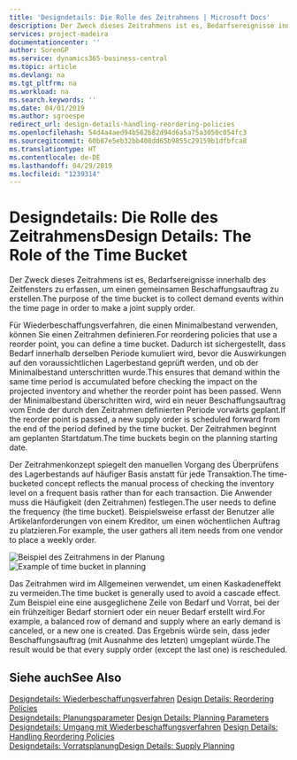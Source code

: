 ```yaml
---
title: 'Designdetails: Die Rolle des Zeitrahmens | Microsoft Docs'
description: Der Zweck dieses Zeitrahmens ist es, Bedarfsereignisse innerhalb des Zeitfensters zu erfassen, um einen gemeinsamen Beschaffungsauftrag zu erstellen.
services: project-madeira
documentationcenter: ''
author: SorenGP
ms.service: dynamics365-business-central
ms.topic: article
ms.devlang: na
ms.tgt_pltfrm: na
ms.workload: na
ms.search.keywords: ''
ms.date: 04/01/2019
ms.author: sgroespe
redirect_url: design-details-handling-reordering-policies
ms.openlocfilehash: 54d4a4aed94b562b82d94d6a5a75a3050c054fc3
ms.sourcegitcommit: 60b87e5eb32bb408dd65b9855c29159b1dfbfca8
ms.translationtype: HT
ms.contentlocale: de-DE
ms.lasthandoff: 04/29/2019
ms.locfileid: "1239314"
---
```

# <a name="design-details-the-role-of-the-time-bucket"></a><span data-ttu-id="45ea5-103">Designdetails: Die Rolle des Zeitrahmens</span><span class="sxs-lookup"><span data-stu-id="45ea5-103">Design Details: The Role of the Time Bucket</span></span>
<span data-ttu-id="45ea5-104">Der Zweck dieses Zeitrahmens ist es, Bedarfsereignisse innerhalb des Zeitfensters zu erfassen, um einen gemeinsamen Beschaffungsauftrag zu erstellen.</span><span class="sxs-lookup"><span data-stu-id="45ea5-104">The purpose of the time bucket is to collect demand events within the time page in order to make a joint supply order.</span></span>  

 <span data-ttu-id="45ea5-105">Für Wiederbeschaffungsverfahren, die einen Minimalbestand verwenden, können Sie einen Zeitrahmen definieren.</span><span class="sxs-lookup"><span data-stu-id="45ea5-105">For reordering policies that use a reorder point, you can define a time bucket.</span></span> <span data-ttu-id="45ea5-106">Dadurch ist sichergestellt, dass Bedarf innerhalb derselben Periode kumuliert wird, bevor die Auswirkungen auf den voraussichtlichen Lagerbestand geprüft werden, und ob der Minimalbestand unterschritten wurde.</span><span class="sxs-lookup"><span data-stu-id="45ea5-106">This ensures that demand within the same time period is accumulated before checking the impact on the projected inventory and whether the reorder point has been passed.</span></span> <span data-ttu-id="45ea5-107">Wenn der Minimalbestand überschritten wird, wird ein neuer Beschaffungsauftrag vom Ende der durch den Zeitrahmen definierten Periode vorwärts geplant.</span><span class="sxs-lookup"><span data-stu-id="45ea5-107">If the reorder point is passed, a new supply order is scheduled forward from the end of the period defined by the time bucket.</span></span> <span data-ttu-id="45ea5-108">Der Zeitrahmen beginnt am geplanten Startdatum.</span><span class="sxs-lookup"><span data-stu-id="45ea5-108">The time buckets begin on the planning starting date.</span></span>  

 <span data-ttu-id="45ea5-109">Der Zeitrahmenkonzept spiegelt den manuellen Vorgang des Überprüfens des Lagerbestands auf häufiger Basis anstatt für jede Transaktion.</span><span class="sxs-lookup"><span data-stu-id="45ea5-109">The time-bucketed concept reflects the manual process of checking the inventory level on a frequent basis rather than for each transaction.</span></span> <span data-ttu-id="45ea5-110">Die Anwender muss die Häufigkeit (den Zeitrahmen) festlegen.</span><span class="sxs-lookup"><span data-stu-id="45ea5-110">The user needs to define the frequency (the time bucket).</span></span> <span data-ttu-id="45ea5-111">Beispielsweise erfasst der Benutzer alle Artikelanforderungen von einem Kreditor, um einen wöchentlichen Auftrag zu platzieren.</span><span class="sxs-lookup"><span data-stu-id="45ea5-111">For example, the user gathers all item needs from one vendor to place a weekly order.</span></span>  

 <span data-ttu-id="45ea5-112">![Beispiel des Zeitrahmens in der Planung](media/nav_app_supply_planning_2_reorder_cycle.png "Beispiel des Zeitrahmens in der Planung")</span><span class="sxs-lookup"><span data-stu-id="45ea5-112">![Example of time bucket in planning](media/nav_app_supply_planning_2_reorder_cycle.png "Example of time bucket in planning")</span></span>  

 <span data-ttu-id="45ea5-113">Das Zeitrahmen wird im Allgemeinen verwendet, um einen Kaskadeneffekt zu vermeiden.</span><span class="sxs-lookup"><span data-stu-id="45ea5-113">The time bucket is generally used to avoid a cascade effect.</span></span> <span data-ttu-id="45ea5-114">Zum Beispiel eine eine ausgeglichene Zeile von Bedarf und Vorrat, bei der ein frühzeitiger Bedarf storniert oder ein neuer Bedarf erstellt wird.</span><span class="sxs-lookup"><span data-stu-id="45ea5-114">For example, a balanced row of demand and supply where an early demand is canceled, or a new one is created.</span></span> <span data-ttu-id="45ea5-115">Das Ergebnis würde sein, dass jeder Beschaffungsauftrag (mit Ausnahme des letzten) umgeplant würde.</span><span class="sxs-lookup"><span data-stu-id="45ea5-115">The result would be that every supply order (except the last one) is rescheduled.</span></span>  

## <a name="see-also"></a><span data-ttu-id="45ea5-116">Siehe auch</span><span class="sxs-lookup"><span data-stu-id="45ea5-116">See Also</span></span>  
 <span data-ttu-id="45ea5-117">[Designdetails: Wiederbeschaffungsverfahren](design-details-reordering-policies.md) </span><span class="sxs-lookup"><span data-stu-id="45ea5-117">[Design Details: Reordering Policies](design-details-reordering-policies.md) </span></span>  
 <span data-ttu-id="45ea5-118">[Designdetails: Planungsparameter](design-details-planning-parameters.md) </span><span class="sxs-lookup"><span data-stu-id="45ea5-118">[Design Details: Planning Parameters](design-details-planning-parameters.md) </span></span>  
 <span data-ttu-id="45ea5-119">[Designdetails: Umgang mit Wiederbeschaffungsverfahren](design-details-handling-reordering-policies.md) </span><span class="sxs-lookup"><span data-stu-id="45ea5-119">[Design Details: Handling Reordering Policies](design-details-handling-reordering-policies.md) </span></span>  
 [<span data-ttu-id="45ea5-120">Designdetails: Vorratsplanung</span><span class="sxs-lookup"><span data-stu-id="45ea5-120">Design Details: Supply Planning</span></span>](design-details-supply-planning.md)
